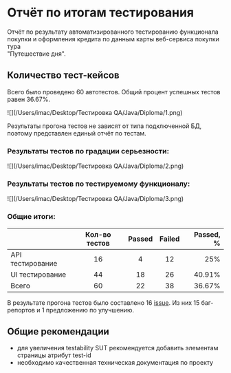 # Отчёт по итогам тестирования

Отчёт по результату автоматизированного тестированию функционала покупки и оформления кредита по данным карты веб-сервиса покупки тура  
"Путешествие дня".

## Количество тест-кейсов

Всего было проведено 60 автотестов. Общий процент успешных тестов равен 36.67%.

![](/Users/imac/Desktop/Тестировка QA/Java/Diploma/1.png)

Результаты прогона тестов не зависят от типа подключенной БД, поэтому представлен единый отчёт по тестам.

### Результаты тестов по градации серьезности:

![](/Users/imac/Desktop/Тестировка QA/Java/Diploma/2.png)

### Результаты тестов по тестируемому функционалу:

![](/Users/imac/Desktop/Тестировка QA/Java/Diploma/3.png)

### Общие итоги:

|                  | Кол-во тестов  | Passed | Failed | Passed, % |
|:-----------------|    :----:   |   :----:   |  :----:   |----------:|
| API тестирование | 16  | 4 | 12 |       25% |
| UI тестирование  | 44  | 18 | 26 |    40.91% |
| Всего            | 60  | 22 | 38 |    36.67% |

В результате прогона тестов было составлено 16 [issue](https://github.com/Yarozkiy/Diplom/issues). Из них 15 баг-репортов и
1 предложению по улучшению.

## Общие рекомендации 

- для увеличения testability SUT рекомендуется добавить элементам страницы атрибут test-id
- необходимо качественная техническая документация по проекту
